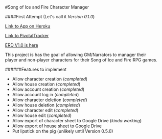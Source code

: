 #Song of Ice and Fire Character Manager

####First Attempt (Let's call it _Version 0.1.0_)

[Link to App on Heroku](http://stark-harbor-5953.herokuapp.com/)

[Link to PivotalTracker](https://www.pivotaltracker.com/s/projects/1047504)

[ERD V1.0 is here](https://github.com/jonBarcus/soiaf_character_manager/blob/master/erd.pdf)

This project is has the goal of allowing GM/Narrators to manager their player and non-player characters for their Song of Ice and Fire RPG games.

######Features to implement
- Allow character creation (_completed_)
- Allow house creation (_completed_)
- Allow account creation (_completed_)
- Allow account log in (_completed_)
- Allow character deletion (_completed_)
- Allow house deletion (_completed_)
- Allow character edit (_completed_)
- Allow house edit (_completed_)
- Allow export of character sheet to Google Drive (_kinda working_)
- Allow export of house sheet to Google Drive
- Put lipstick on the pig (unlikely until Version 0.5.0)
